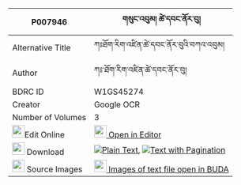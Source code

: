 |P007946|གསུང་འབུམ། ཚེ་དབང་ནོར་བུ། 
| --- | --- 
|Alternative Title |ཀཿཐོག་རིག་འཛིན་ཚེ་དབང་ནོར་བུའི་བཀའ་འབུམ།
|Author| ཀཿ་ཐོག་རིག་འཛིན་ཚེ་དབང་ནོར་བུ།
|BDRC ID | W1GS45274
|Creator | Google OCR
|Number of Volumes| 3
|<img width="25" src="https://img.icons8.com/color/25/000000/edit-property.png">Edit Online| [<img width="25" src="https://avatars.githubusercontent.com/u/45091458?s=200&v=4"> Open in Editor](http://editor.openpecha.org/P007946)
|<img width="25" src="https://img.icons8.com/fluent/48/000000/download-2.png"/>  Download | [![](https://img.icons8.com/color/20/000000/txt.png)Plain Text](https://github.com/Openpecha/P007946/releases/download/v1/sungbum_tsewang_norbu_plain_P007946.zip), [![](https://img.icons8.com/color/20/000000/txt.png)Text with Pagination](https://github.com/Openpecha/P007946/releases/download/v1/sungbum_tsewang_norbu_pages_P007946.zip)
|<img width="25" src="https://img.icons8.com/plasticine/100/000000/pictures-folder.png"/>  Source Images | [<img width="25" src="https://library.bdrc.io/icons/BUDA-small.svg"> Images of text file open in BUDA](https://library.bdrc.io/show/bdr:W1GS45274)